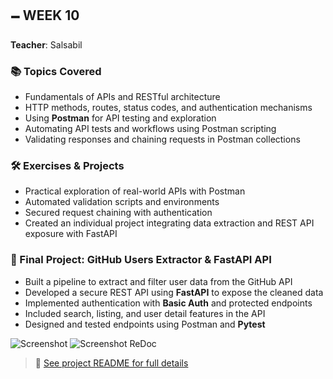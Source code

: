 ## 🗕️ WEEK 10

**Teacher**: Salsabil

### 📚 Topics Covered

- Fundamentals of APIs and RESTful architecture  
- HTTP methods, routes, status codes, and authentication mechanisms  
- Using **Postman** for API testing and exploration  
- Automating API tests and workflows using Postman scripting  
- Validating responses and chaining requests in Postman collections  

### 🛠️ Exercises & Projects

- Practical exploration of real-world APIs with Postman  
- Automated validation scripts and environments  
- Secured request chaining with authentication  
- Created an individual project integrating data extraction and REST API exposure with FastAPI  

### 🚀 Final Project: GitHub Users Extractor & FastAPI API

- Built a pipeline to extract and filter user data from the GitHub API  
- Developed a secure REST API using **FastAPI** to expose the cleaned data  
- Implemented authentication with **Basic Auth** and protected endpoints  
- Included search, listing, and user detail features in the API  
- Designed and tested endpoints using Postman and **Pytest**  

![Screenshot](./project/users-fastapi/img/1.png)
![Screenshot ReDoc](./project/users-fastapi/img/2.png)

> 📎 [See project README for full details](./project/users-fastapi/README.md)